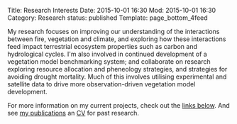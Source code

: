 Title: Research Interests
Date: 2015-10-01 16:30
Mod: 2015-10-01 16:30
Category: Research
status: published
Template: page_bottom_4feed

My research focuses on improving our understanding of the interactions between fire, vegetation and climate, and exploring how these interactions feed impact terrestrial ecosystem properties such as carbon and hydrological cycles. I'm also involved in continued development of a vegetation model benchmarking system; and collaborate on research exploring resource allocation and pheneology strategies, and  strategies for avoiding drought mortality. Much of this involves utilising experimental and satellite data to drive more observation-driven vegetation model development.

For more information on my current projects, check out the [links below](#currentResearch). And see [my publications]({filename}/pages/publications.md) an [CV](http://douglask3.github.io/pages/cv.html) for past research.


<a name = "currentResearch"> </a>
